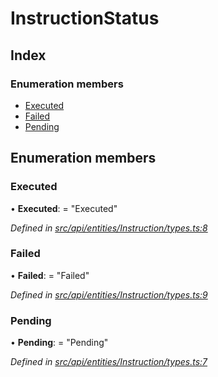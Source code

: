 # InstructionStatus

## Index

### Enumeration members

* [Executed](instructionstatus.md#executed)
* [Failed](instructionstatus.md#failed)
* [Pending](instructionstatus.md#pending)

## Enumeration members

### Executed

• **Executed**: = "Executed"

_Defined in_ [_src/api/entities/Instruction/types.ts:8_](https://github.com/PolymathNetwork/polymesh-sdk/blob/bf2b7a12/src/api/entities/Instruction/types.ts#L8)

### Failed

• **Failed**: = "Failed"

_Defined in_ [_src/api/entities/Instruction/types.ts:9_](https://github.com/PolymathNetwork/polymesh-sdk/blob/bf2b7a12/src/api/entities/Instruction/types.ts#L9)

### Pending

• **Pending**: = "Pending"

_Defined in_ [_src/api/entities/Instruction/types.ts:7_](https://github.com/PolymathNetwork/polymesh-sdk/blob/bf2b7a12/src/api/entities/Instruction/types.ts#L7)

